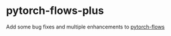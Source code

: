 # pytorch-flows-plus

Add some bug fixes and multiple enhancements to [pytorch-flows](https://github.com/ikostrikov/pytorch-flows)
